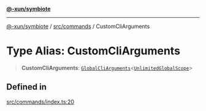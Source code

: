 [**@-xun/symbiote**](../../../README.md)

***

[@-xun/symbiote](../../../README.md) / [src/commands](../README.md) / CustomCliArguments

# Type Alias: CustomCliArguments

> **CustomCliArguments**: [`GlobalCliArguments`](../../configure/type-aliases/GlobalCliArguments.md)\<[`UnlimitedGlobalScope`](../../configure/enumerations/UnlimitedGlobalScope.md)\>

## Defined in

[src/commands/index.ts:20](https://github.com/Xunnamius/symbiote/blob/c062d7c5dc980668c9246eeeaf1aa96da42e4471/src/commands/index.ts#L20)
